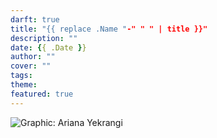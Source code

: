 ```yaml
---
darft: true
title: "{{ replace .Name "-" " " | title }}"
description: ""
date: {{ .Date }}
author: ""
cover: ""
tags: 
theme:
featured: true
---
```


![Graphic: Ariana Yekrangi](cover)
